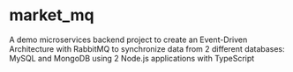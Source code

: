 # market_mq
A demo microservices backend project to create an Event-Driven Architecture with RabbitMQ to synchronize data from 2 different databases: MySQL and MongoDB using 2 Node.js applications with TypeScript
